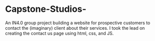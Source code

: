 # Capstone-Studios-
An IN4.0 group project building a website for prospective customers to contact the (imaginary) client about their services. I took the lead on creating the contact us page using html, css, and JS. 
